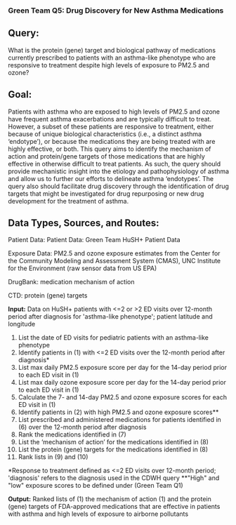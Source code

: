 ### Green Team Q5: Drug Discovery for New Asthma Medications

## Query:

What is the protein (gene) target and biological pathway of medications currently prescribed to patients with an asthma-like phenotype who are responsive to treatment despite high levels of exposure to PM2.5 and ozone?

## Goal:

Patients with asthma who are exposed to high levels of PM2.5 and ozone have frequent asthma exacerbations and are typically difficult to treat. However, a subset of these patients are responsive to treatment, either because of unique biological characteristics (i.e., a distinct asthma ‘endotype’), or because the medications they are being treated with are highly effective, or both. This query aims to identify the mechanism of action and protein/gene targets of those medications that are highly effective in otherwise difficult to treat patients. As such, the query should provide mechanistic insight into the etiology and pathophysiology of asthma and allow us to further our efforts to delineate asthma ‘endotypes’. The query also should facilitate drug discovery through the identification of drug targets that might be investigated for drug repurposing or new drug development for the treatment of asthma.

## Data Types, Sources, and Routes:
Patient Data: Patient Data: Green Team HuSH+ Patient Data

Exposure Data: PM2.5 and ozone exposure estimates from the Center for the Community Modeling and Assessment System (CMAS), UNC Institute for the Environment (raw sensor data from US EPA)

DrugBank: medication mechanism of action

CTD: protein (gene) targets

**Input:** Data on HuSH+ patients with <=2 or >2 ED visits over 12-month period after diagnosis for 'asthma-like phenotype'; patient latitude and longitude

1. List the date of ED visits for pediatric patients with an asthma-like phenotype
2. Identify patients in (1) with <=2 ED visits over the 12-month period after diagnosis*
3. List max daily PM2.5 exposure score per day for the 14-day period prior to each ED visit in (1)
4. List max daily ozone exposure score per day for the 14-day period prior to each ED visit in (1)
5. Calculate the 7- and 14-day PM2.5 and ozone exposure scores for each ED visit in (1)
6. Identify patients in (2) with high PM2.5 and ozone exposure scores**
7. List prescribed and administered medications for patients identified in (6) over the 12-month period after diagnosis
8. Rank the medications identified in (7)
9. List the ‘mechanism of action’ for the medications identified in (8)
10. List the protein (gene) targets for the medications identified in (8)
11. Rank lists in (9) and (10)

*Response to treatment defined as <=2 ED visits over 12-month period; 'diagnosis' refers to the diagnosis used in the CDWH query
**"High" and "low" exposure scores to be defined under (Green Team Q1)

**Output:** Ranked lists of (1) the mechanism of action (1) and the protein (gene) targets of FDA-approved medications that are effective in patients with asthma and high levels of exposure to airborne pollutants


